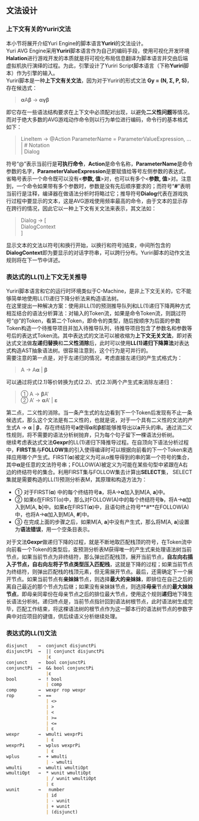 ﻿## 文法设计

### 上下文有关的Yuriri文法
本小节将展开介绍Yuri Engine的脚本语言**Yuriri**的文法设计。<br/>
Yuri AVG Engine采用**Yuriri**脚本语言作为自己的编码手段，使用可视化开发环境**Halation**进行游戏开发的本质就是将可视化布局信息翻译为脚本语言并交由后端虚拟机执行演绎的过程。为此，引擎设计了Yuriri Script脚本语言（下称**Yuriri**脚本）作为引擎的输入。<br/>
Yuriri脚本是一种**上下文有关文法**，因为对于Yuriri的形式文法 **Gy = (N, Σ, P, S)**，存在候选式：

> **α**A**β** → **αγβ**

即它存在一些语法结构要求在上下文中必须配对出现，以避免**二义性问题**等情况。而对于绝大多数的AVG游戏动作命令则以行为单位进行编码，命令行的基本格式如下：

> LineItem → @Action ParameterName = ParameterValueExpression, ...<br/>
                      | # Notation<br/>
                      | Dialog<br/>

符号“@”表示当前行是**可执行命令**，**Action**是命令名称，**ParameterName**是命令参数的名字，**ParameterValueExpression**是要赋值给等号左侧参数的表达式，省略号表示一个命令既可以没有<**参数, 值**>对，也可以有多个<**参数, 值**>对。注意到，一个命令如果带有多个参数时，参数是没有先后顺序要求的；而符号“**#**”表明当前行是注释，编译器在做语法分析时将略过它；推导符号**Dialog**代表在游戏执行过程中要显示的文本，这是AVG游戏使用频率最高的命令，由于文本的显示存在跨行的情况，因此它以一种上下文有关文法来表示，其文法如：

> Dialog  →  [<br/>
                     DialogContext<br/>
                     ]<br/>

显示文本的文法以符号[和换行开始，以换行和符号]结束，中间所包含的**DialogContext**即为要显示的对话字符串，可以跨行分布。Yuriri脚本的动作文法规则将在下一节中详述。<br/>

### 表达式的LL(1)上下文无关推导
Yuriri脚本语言和它的运行时环境类似于C-Machine，是非上下文无关的，它不能够简单地使用LL(1)递归下降分析法来构造语法树。<br/>
在这里提出一种解决方案：使用非LL(1)的预测推导队列和LL(1)递归下降两种方式相互结合的语法分析算法：对输入的Token流，如果是命令Token流，则跳过符号“@”的Token，看第二个Token，即命令的类型，随后按顺序为后面的参数Token构造一个待推导项目并加入待推导队列，待推导项目包含了参数名和参数等号后的表达式Token流。其中表达式的文法可以被收缩为**上下文无关文法**，即对表达式文法做**左递归替换**和**二义性消除**后，此时可以使用**LL(1)递归下降算法**对表达式构造AST抽象语法树。很容易注意到，这个行为是可并行的。<br/>
需要注意的第一点是，对于左递归的情况，考虑直接左递归的产生式格式为：

>	A → A**α** | **β**

可以通过将式(2.1)等价转换为式(2.2)、式(2.3)两个产生式来消除左递归： 

> ①   A → **β**A’<br/>
②   A’ → **α**A’ | **ε**

第二点，二义性的消除。当一条产生式的左边看到下一个Token后发现有不止一条候选式，那么这个文法是有二义性的，也就是说，对于一个具有二义性的文法的产生式A → **α** | **β**，存在终结符号**a**使得**α**和**β**都能够推导出以**a**开头的串。通过消二义性规则，将不需要的语法分析树抛弃，只为每个句子留下**一**棵语法分析树。<br/>
继续考虑表达式文法**Gexpr**的LL(1)递归下降推导过程。在自顶向下语法分析过程中，**FIRST**集与**FOLLOW**集的引入使得编译时可以根据向前看的下一个Token来选择应用哪个产生式。FIRST(**α**)被定义为可从α推导得到的串的第一个符号的集合，其中**α**是任意的文法符号串；FOLLOW(A)被定义为可能在某些句型中紧跟在A右边的终结符号的集合。利用FIRST集与FOLLOW集去计算出**SELECT**集， SELECT集就是需要构造的LL(1)预测分析表M，其原理和构造方法为：

- ① 对于FIRST(**α**) 中的每个终结符号**a**，将A→**α**加入到M[A, **a**]中。
- ② 如果ε在FIRST(α)中，那么对FOLLOW(A)中的每个终结符号**b**，将A→**α**加入到M[A, **b**]中。如果**ε**在FIRST(**α**)中，且语句终止符号**#**在FOLLOW(A) 中，也将A→**α**加入到M[A, **#**]中。
- ③ 在完成上面的步骤之后，如果M[A, **a**]中没有产生式，那么将M[A, **a**]设置为**语法错误**，用一个空条目表示。

对于文法**Gexpr**做递归下降的过程，就是不断地取匹配栈顶的符号，在Token流中向前看一个Token的类型后，查预测分析表M获得唯一的产生式来处理语法树当前节点，如果当前节点为非终结符，那么弹出匹配栈顶，展开当前节点，**自左向右插入子节点，自右向左将子节点类型压入匹配栈**，这就是下降的过程；如果当前节点为终结符，则弹出匹配栈的栈顶元素，但无需展开节点。最后，还需确定下一个展开节点。如果当前节点有**亲妹妹**节点，则选择**最大的亲妹妹**，即排位在自己之后的离自己最近的那个节点为后继；如果没有亲妹妹节点，则选择**母亲**节点的**最大妹妹节点**，即母亲同辈份在母亲节点之后的排位最大节点，使用这个规则**递归**地下降生长语法分析树。递归终点是，当前节点指针回到语法树根节点，此时语法树生成完毕，匹配工作结束，将这棵语法树的根节点作为这一脚本行的语法树节点的参数字典中对应项目的键值，供后续语义分析继续处理。

### 表达式的LL(1)文法
``` markdown
disjunct    →  conjunct disjunctPi
disjunctPi  →  || conjunct disjunctPi
               |ε
conjunct    →  bool conjunctPi
conjunctPi  →  && bool conjunctPi
               |ε
bool        →  ! bool 
               | comp
comp        →  wexpr rop wexpr
rop         →  ==
               | <>
               | >
               | <
               | >=
               | <=
               | ε
wexpr       →  wmulti wexprPi
               | ε
wexprPi     →  wplus wexprPi
               | ε
wplus       →  + wmulti
               | - wmulti
wmulti      →  wmulti wmultiOpt
wmultiOpt   →  * wunit wmultiOpt
               | / wunit wmultiOpt
               | ε
wunit       →   number
               | id
               | - wunit
               | + wunit
               | (disjunct)
```
